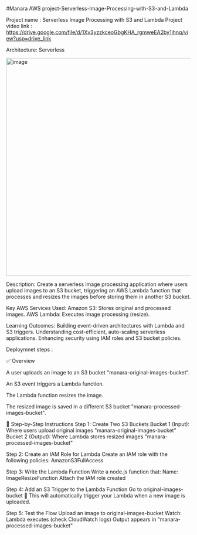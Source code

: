 #Manara AWS project-Serverless-Image-Processing-with-S3-and-Lambda

Project name : Serverless Image Processing with S3 and Lambda
Project video link : https://drive.google.com/file/d/1Xv3yzzkceoGbgKHA_rgmweEA2by1jhnq/view?usp=drive_link

Architecture: Serverless

<img width="595" alt="image" src="https://github.com/user-attachments/assets/3c5705ae-00a6-47e7-ad3b-47494c08d2be" />


Description:
Create a serverless image processing application where users upload images to an S3 bucket, triggering an AWS Lambda function that processes and resizes the images before storing them in another S3 bucket.

Key AWS Services Used:
Amazon S3: Stores original and processed images.
AWS Lambda: Executes image processing (resize).

Learning Outcomes:
Building event-driven architectures with Lambda and S3 triggers.
Understanding cost-efficient, auto-scaling serverless applications.
Enhancing security using IAM roles and S3 bucket policies.

Deploymnet steps :

✅ Overview

A user uploads an image to an S3 bucket "manara-original-images-bucket".

An S3 event triggers a Lambda function.

The Lambda function resizes the image.

The resized image is saved in a different S3 bucket "manara-processed-images-bucket".

🔧 Step-by-Step Instructions
Step 1: Create Two S3 Buckets
Bucket 1 (Input): Where users upload original images "manara-original-images-bucket"
Bucket 2 (Output): Where Lambda stores resized images "manara-processed-images-bucket"

Step 2: Create an IAM Role for Lambda
Create an IAM role with the following policies:
AmazonS3FullAccess

Step 3: Write the Lambda Function
Write a node.js function that:
Name: ImageResizeFunction
Attach the IAM role created

Step 4: Add an S3 Trigger to the Lambda Function
Go to original-images-bucket
🔁 This will automatically trigger your Lambda when a new image is uploaded.


Step 5: Test the Flow
Upload an image to original-images-bucket
Watch:
Lambda executes (check CloudWatch logs)
Output appears in "manara-processed-images-bucket"
